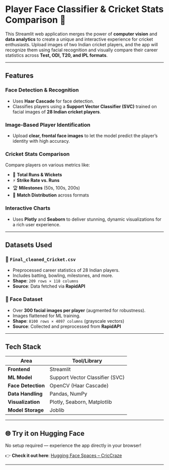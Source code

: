 # Player Face Classifier & Cricket Stats Comparison 🚀

This Streamlit web application merges the power of **computer vision** and **data analytics** to create a unique and interactive experience for cricket enthusiasts. Upload images of two Indian cricket players, and the app will recognize them using facial recognition and visually compare their career statistics across **Test, ODI, T20, and IPL formats**.

---

## Features

### Face Detection & Recognition
- Uses **Haar Cascade** for face detection.
- Classifies players using a **Support Vector Classifier (SVC)** trained on facial images of **28 Indian cricket players**.

### Image-Based Player Identification
- Upload **clear, frontal face images** to let the model predict the player’s identity with high accuracy.

### Cricket Stats Comparison
Compare players on various metrics like:
- 🏏 **Total Runs & Wickets**
- ⚡ **Strike Rate vs. Runs**
- 🏆 **Milestones** (50s, 100s, 200s)
- 🧩 **Match Distribution** across formats

### Interactive Charts
- Uses **Plotly** and **Seaborn** to deliver stunning, dynamic visualizations for a rich user experience.

---

## Datasets Used

### 📁 `Final_cleaned_Cricket.csv`
- Preprocessed career statistics of 28 Indian players.
- Includes batting, bowling, milestones, and more.
- **Shape**: `209 rows × 118 columns`
- **Source**: Data fetched via **RapidAPI**

### 📁 Face Dataset
- Over **300 facial images per player** (augmented for robustness).
- Images flattened for ML training.
- **Shape**: `8100 rows × 4097 columns` (grayscale vectors)
- **Source**: Collected and preprocessed from **RapidAPI**

---

## Tech Stack

| Area              | Tool/Library                 |
|-------------------|------------------------------|
| **Frontend**       | Streamlit                    |
| **ML Model**       | Support Vector Classifier (SVC) |
| **Face Detection** | OpenCV (Haar Cascade)        |
| **Data Handling**  | Pandas, NumPy                |
| **Visualization**  | Plotly, Seaborn, Matplotlib  |
| **Model Storage**  | Joblib                       |

---

## 🌐 Try it on Hugging Face 

No setup required — experience the app directly in your browser!

👉 **Check it out here**: [Hugging Face Spaces – CricCraze](https://huggingface.co/spaces/Yashvj123/CricCraze)


---
